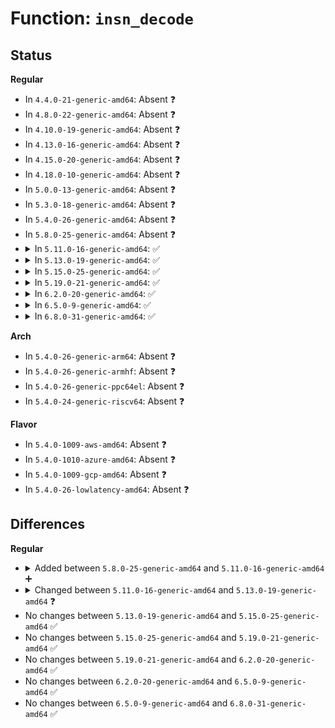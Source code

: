 # Function: <code>insn_decode</code>

## Status
<b>Regular</b>
<ul>
<li>
In <code>4.4.0-21-generic-amd64</code>: Absent ❓
</li>
<li>
In <code>4.8.0-22-generic-amd64</code>: Absent ❓
</li>
<li>
In <code>4.10.0-19-generic-amd64</code>: Absent ❓
</li>
<li>
In <code>4.13.0-16-generic-amd64</code>: Absent ❓
</li>
<li>
In <code>4.15.0-20-generic-amd64</code>: Absent ❓
</li>
<li>
In <code>4.18.0-10-generic-amd64</code>: Absent ❓
</li>
<li>
In <code>5.0.0-13-generic-amd64</code>: Absent ❓
</li>
<li>
In <code>5.3.0-18-generic-amd64</code>: Absent ❓
</li>
<li>
In <code>5.4.0-26-generic-amd64</code>: Absent ❓
</li>
<li>
In <code>5.8.0-25-generic-amd64</code>: Absent ❓
</li>
<li>
<details>
<summary>In <code>5.11.0-16-generic-amd64</code>: ✅</summary>

```c
bool insn_decode(struct insn * insn, struct pt_regs * regs, unsigned char * buf, int buf_size)
```

```json
{
  "name": "insn_decode",
  "collision_type": "Unique Global",
  "inline_type": "No",
  "funcs": [
    {
      "addr": 18446744071585281744,
      "name": "insn_decode",
      "external": true,
      "loc": "arch/x86/lib/insn-eval.c:1508",
      "file": "arch/x86/lib/insn-eval.c",
      "inline": "seen, unknown",
      "caller_inline": [],
      "caller_func": [
        "arch/x86/kernel/umip.c:fixup_umip_exception",
        "arch/x86/kernel/sev-es.c:vc_decode_insn"
      ]
    }
  ],
  "symbols": [
    {
      "addr": 18446744071585281744,
      "name": "insn_decode",
      "section": ".text",
      "bind": "STB_GLOBAL",
      "size": 129
    }
  ]
}
```
</details>
</li>
<li>
<details>
<summary>In <code>5.13.0-19-generic-amd64</code>: ✅</summary>

```c
int insn_decode(struct insn * insn, const void * kaddr, int buf_len, enum insn_mode m)
```

```json
{
  "name": "insn_decode",
  "collision_type": "Unique Global",
  "inline_type": "No",
  "funcs": [
    {
      "addr": 18446744071585168448,
      "name": "insn_decode",
      "external": true,
      "loc": "arch/x86/lib/insn.c:735",
      "file": "arch/x86/lib/insn.c",
      "inline": "seen, unknown",
      "caller_inline": [],
      "caller_func": [
        "arch/x86/kernel/traps.c:get_kernel_gp_address",
        "arch/x86/kernel/alternative.c:text_poke_loc_init",
        "arch/x86/kernel/alternative.c:optimize_nops",
        "arch/x86/kernel/cpu/mce/severity.c:is_copy_from_user",
        "arch/x86/kernel/kprobes/core.c:can_probe",
        "arch/x86/kernel/kprobes/opt.c:can_optimize",
        "arch/x86/kernel/uprobes.c:arch_uprobe_analyze_insn",
        "arch/x86/kernel/sev.c:vc_init_em_ctxt"
      ]
    }
  ],
  "symbols": [
    {
      "addr": 18446744071585168448,
      "name": "insn_decode",
      "section": ".text",
      "bind": "STB_GLOBAL",
      "size": 239
    }
  ]
}
```
</details>
</li>
<li>
<details>
<summary>In <code>5.15.0-25-generic-amd64</code>: ✅</summary>

```c
int insn_decode(struct insn * insn, const void * kaddr, int buf_len, enum insn_mode m)
```

```json
{
  "name": "insn_decode",
  "collision_type": "Unique Global",
  "inline_type": "No",
  "funcs": [
    {
      "addr": 18446744071585622144,
      "name": "insn_decode",
      "external": true,
      "loc": "arch/x86/lib/insn.c:736",
      "file": "arch/x86/lib/insn.c",
      "inline": "seen, unknown",
      "caller_inline": [],
      "caller_func": [
        "arch/x86/kernel/traps.c:get_kernel_gp_address",
        "arch/x86/kernel/jump_label.c:arch_jump_entry_size",
        "arch/x86/kernel/alternative.c:text_poke_loc_init",
        "arch/x86/kernel/alternative.c:optimize_nops",
        "arch/x86/kernel/cpu/mce/severity.c:is_copy_from_user",
        "arch/x86/kernel/kprobes/core.c:can_probe",
        "arch/x86/kernel/kprobes/opt.c:can_optimize",
        "arch/x86/kernel/uprobes.c:arch_uprobe_analyze_insn",
        "arch/x86/kernel/sev.c:vc_init_em_ctxt"
      ]
    }
  ],
  "symbols": [
    {
      "addr": 18446744071585622144,
      "name": "insn_decode",
      "section": ".text",
      "bind": "STB_GLOBAL",
      "size": 239
    }
  ]
}
```
</details>
</li>
<li>
<details>
<summary>In <code>5.19.0-21-generic-amd64</code>: ✅</summary>

```c
int insn_decode(struct insn * insn, const void * kaddr, int buf_len, enum insn_mode m)
```

```json
{
  "name": "insn_decode",
  "collision_type": "Unique Global",
  "inline_type": "No",
  "funcs": [
    {
      "addr": 18446744071586781056,
      "name": "insn_decode",
      "external": true,
      "loc": "arch/x86/lib/insn.c:736",
      "file": "arch/x86/lib/insn.c",
      "inline": "seen, unknown",
      "caller_inline": [],
      "caller_func": [
        "arch/x86/coco/tdx/tdx.c:handle_mmio",
        "arch/x86/kernel/traps.c:get_kernel_gp_address",
        "arch/x86/kernel/jump_label.c:arch_jump_entry_size",
        "arch/x86/kernel/alternative.c:text_poke_loc_init",
        "arch/x86/kernel/alternative.c:apply_returns",
        "arch/x86/kernel/alternative.c:apply_retpolines",
        "arch/x86/kernel/alternative.c:optimize_nops",
        "arch/x86/kernel/cpu/mce/severity.c:is_copy_from_user",
        "arch/x86/kernel/kprobes/core.c:__copy_instruction",
        "arch/x86/kernel/kprobes/core.c:can_probe",
        "arch/x86/kernel/kprobes/opt.c:can_optimize",
        "arch/x86/kernel/uprobes.c:arch_uprobe_analyze_insn",
        "arch/x86/kernel/sev.c:vc_decode_insn"
      ]
    }
  ],
  "symbols": [
    {
      "addr": 18446744071586781056,
      "name": "insn_decode",
      "section": ".text",
      "bind": "STB_GLOBAL",
      "size": 137
    }
  ]
}
```
</details>
</li>
<li>
<details>
<summary>In <code>6.2.0-20-generic-amd64</code>: ✅</summary>

```c
int insn_decode(struct insn * insn, const void * kaddr, int buf_len, enum insn_mode m)
```

```json
{
  "name": "insn_decode",
  "collision_type": "Unique Global",
  "inline_type": "No",
  "funcs": [
    {
      "addr": 18446744071595947088,
      "name": "insn_decode",
      "external": true,
      "loc": "arch/x86/lib/insn.c:736",
      "file": "arch/x86/lib/insn.c",
      "inline": "seen, unknown",
      "caller_inline": [],
      "caller_func": [
        "arch/x86/coco/tdx/tdx.c:handle_mmio",
        "arch/x86/kernel/traps.c:get_kernel_gp_address",
        "arch/x86/kernel/jump_label.c:arch_jump_entry_size",
        "arch/x86/kernel/alternative.c:text_poke_loc_init",
        "arch/x86/kernel/alternative.c:apply_returns",
        "arch/x86/kernel/alternative.c:apply_retpolines",
        "arch/x86/kernel/alternative.c:optimize_nops",
        "arch/x86/kernel/cpu/mce/severity.c:is_copy_from_user",
        "arch/x86/kernel/kprobes/core.c:__copy_instruction",
        "arch/x86/kernel/kprobes/core.c:can_probe",
        "arch/x86/kernel/kprobes/opt.c:can_optimize",
        "arch/x86/kernel/uprobes.c:uprobe_init_insn",
        "arch/x86/kernel/sev.c:vc_decode_insn",
        "arch/x86/kernel/callthunks.c:call_get_dest",
        "arch/x86/mm/extable.c:ex_handler_zeropad"
      ]
    }
  ],
  "symbols": [
    {
      "addr": 18446744071595947088,
      "name": "insn_decode",
      "section": ".text",
      "bind": "STB_GLOBAL",
      "size": 137
    }
  ]
}
```
</details>
</li>
<li>
<details>
<summary>In <code>6.5.0-9-generic-amd64</code>: ✅</summary>

```c
int insn_decode(struct insn * insn, const void * kaddr, int buf_len, enum insn_mode m)
```

```json
{
  "name": "insn_decode",
  "collision_type": "Unique Global",
  "inline_type": "No",
  "funcs": [
    {
      "addr": 18446744071596465360,
      "name": "insn_decode",
      "external": true,
      "loc": "arch/x86/lib/insn.c:736",
      "file": "arch/x86/lib/insn.c",
      "inline": "seen, unknown",
      "caller_inline": [],
      "caller_func": [
        "arch/x86/coco/tdx/tdx.c:handle_mmio",
        "arch/x86/kernel/traps.c:get_kernel_gp_address",
        "arch/x86/kernel/jump_label.c:arch_jump_entry_size",
        "arch/x86/kernel/alternative.c:text_poke_loc_init",
        "arch/x86/kernel/alternative.c:apply_returns",
        "arch/x86/kernel/alternative.c:apply_retpolines",
        "arch/x86/kernel/alternative.c:apply_relocation",
        "arch/x86/kernel/alternative.c:optimize_nops",
        "arch/x86/kernel/alternative.c:skip_nops",
        "arch/x86/kernel/cpu/mce/severity.c:is_copy_from_user",
        "arch/x86/kernel/kprobes/core.c:__copy_instruction",
        "arch/x86/kernel/kprobes/core.c:can_probe",
        "arch/x86/kernel/kprobes/opt.c:can_optimize",
        "arch/x86/kernel/uprobes.c:uprobe_init_insn",
        "arch/x86/kernel/sev.c:vc_init_em_ctxt",
        "arch/x86/kernel/callthunks.c:call_get_dest",
        "arch/x86/mm/extable.c:ex_handler_zeropad"
      ]
    }
  ],
  "symbols": [
    {
      "addr": 18446744071596465360,
      "name": "insn_decode",
      "section": ".text",
      "bind": "STB_GLOBAL",
      "size": 137
    }
  ]
}
```
</details>
</li>
<li>
<details>
<summary>In <code>6.8.0-31-generic-amd64</code>: ✅</summary>

```c
int insn_decode(struct insn * insn, const void * kaddr, int buf_len, enum insn_mode m)
```

```json
{
  "name": "insn_decode",
  "collision_type": "Unique Global",
  "inline_type": "No",
  "funcs": [
    {
      "addr": 18446744071597360368,
      "name": "insn_decode",
      "external": true,
      "loc": "arch/x86/lib/insn.c:736",
      "file": "arch/x86/lib/insn.c",
      "inline": "seen, unknown",
      "caller_inline": [],
      "caller_func": [
        "arch/x86/coco/tdx/tdx.c:handle_mmio",
        "arch/x86/kernel/traps.c:get_kernel_gp_address",
        "arch/x86/kernel/jump_label.c:arch_jump_entry_size",
        "arch/x86/kernel/alternative.c:text_poke_loc_init",
        "arch/x86/kernel/alternative.c:apply_returns",
        "arch/x86/kernel/alternative.c:apply_retpolines",
        "arch/x86/kernel/alternative.c:apply_relocation",
        "arch/x86/kernel/alternative.c:optimize_nops",
        "arch/x86/kernel/alternative.c:skip_nops",
        "arch/x86/kernel/cpu/mce/severity.c:is_copy_from_user",
        "arch/x86/kernel/kprobes/core.c:__copy_instruction",
        "arch/x86/kernel/kprobes/core.c:can_probe",
        "arch/x86/kernel/kprobes/opt.c:can_optimize",
        "arch/x86/kernel/uprobes.c:uprobe_init_insn",
        "arch/x86/kernel/sev.c:vc_init_em_ctxt",
        "arch/x86/kernel/callthunks.c:call_get_dest",
        "arch/x86/mm/extable.c:ex_handler_zeropad"
      ]
    }
  ],
  "symbols": [
    {
      "addr": 18446744071597360368,
      "name": "insn_decode",
      "section": ".text",
      "bind": "STB_GLOBAL",
      "size": 137
    }
  ]
}
```
</details>
</li>
</ul>
<b>Arch</b>
<ul>
<li>
In <code>5.4.0-26-generic-arm64</code>: Absent ❓
</li>
<li>
In <code>5.4.0-26-generic-armhf</code>: Absent ❓
</li>
<li>
In <code>5.4.0-26-generic-ppc64el</code>: Absent ❓
</li>
<li>
In <code>5.4.0-24-generic-riscv64</code>: Absent ❓
</li>
</ul>
<b>Flavor</b>
<ul>
<li>
In <code>5.4.0-1009-aws-amd64</code>: Absent ❓
</li>
<li>
In <code>5.4.0-1010-azure-amd64</code>: Absent ❓
</li>
<li>
In <code>5.4.0-1009-gcp-amd64</code>: Absent ❓
</li>
<li>
In <code>5.4.0-26-lowlatency-amd64</code>: Absent ❓
</li>
</ul>

## Differences
<b>Regular</b>
<ul>
<li>
<details>
<summary>Added between <code>5.8.0-25-generic-amd64</code> and <code>5.11.0-16-generic-amd64</code> ➕</summary>

```c
bool insn_decode(struct insn * insn, struct pt_regs * regs, unsigned char * buf, int buf_size)
```
</details>
</li>
<li>
<details>
<summary>Changed between <code>5.11.0-16-generic-amd64</code> and <code>5.13.0-19-generic-amd64</code> ❓</summary>
<ul>
<li>
<b>Param added. </b>
<code>const void * kaddr</code>
</li>
<li>
<b>Param added. </b>
<code>int buf_len</code>
</li>
<li>
<b>Param added. </b>
<code>enum insn_mode m</code>
</li>
<li>
<b>Param removed. </b>
<code>struct pt_regs * regs</code>
</li>
<li>
<b>Param removed. </b>
<code>unsigned char * buf</code>
</li>
<li>
<b>Param removed. </b>
<code>int buf_size</code>
</li>
<li>
<b>Return type changed. </b>
<code>bool</code> ➡️ <code>int</code>
</li>
</ul>
</details>
</li>
<li>
No changes between <code>5.13.0-19-generic-amd64</code> and <code>5.15.0-25-generic-amd64</code> ✅
</li>
<li>
No changes between <code>5.15.0-25-generic-amd64</code> and <code>5.19.0-21-generic-amd64</code> ✅
</li>
<li>
No changes between <code>5.19.0-21-generic-amd64</code> and <code>6.2.0-20-generic-amd64</code> ✅
</li>
<li>
No changes between <code>6.2.0-20-generic-amd64</code> and <code>6.5.0-9-generic-amd64</code> ✅
</li>
<li>
No changes between <code>6.5.0-9-generic-amd64</code> and <code>6.8.0-31-generic-amd64</code> ✅
</li>
</ul>
